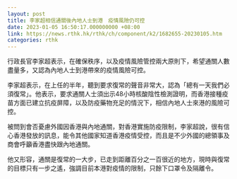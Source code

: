 ```yaml
---
layout: post
title: 李家超相信通關後內地人士到港　疫情風險仍可控
date: 2023-01-05 16:50:17.000000000 +08:00
link: https://news.rthk.hk/rthk/ch/component/k2/1682655-20230105.htm
categories: rthk
---
```


行政長官李家超表示，在確保秩序，以及疫情風險管控兩大原則下，希望通關人數盡量多，又認為內地人士到港帶來的疫情風險可控。

李家超表示，在上任的半年，聽到要求復常的聲音非常大，認為「總有一天我們必須復常」。他表示，要求通關人士須出示48小時核酸陰性檢測證明，而香港接種疫苗方面已建立抗疫屏障，以及防疫藥物充足的情況下，相信內地人士來港的風險可控。

被問到會否憂慮外國因香港與內地通關，對香港實施防疫限制，李家超說，很有信心香港發放的訊息，能令其他國家知道香港疫情受控，而且是不少外國的總領事及商會呼籲香港盡快跟內地通關。

他又形容，通關是復常的一大步，已走到距離百分之一百很近的地方，現時與復常的目標只有一步之遙，強調目前本港對疫情的限制，只餘下口罩令及隔離令。
